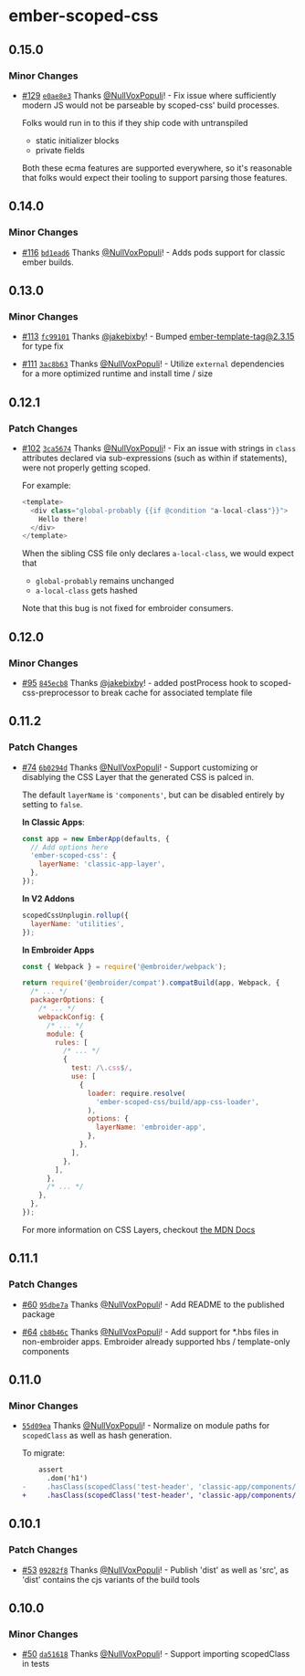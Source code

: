 # ember-scoped-css

## 0.15.0

### Minor Changes

- [#129](https://github.com/soxhub/ember-scoped-css/pull/129) [`e0ae8e3`](https://github.com/soxhub/ember-scoped-css/commit/e0ae8e33af7072f54586c00aede887034e911503) Thanks [@NullVoxPopuli](https://github.com/NullVoxPopuli)! - Fix issue where sufficiently modern JS would not be parseable by scoped-css' build processes.

  Folks would run in to this if they ship code with untranspiled

  - static initializer blocks
  - private fields

  Both these ecma features are supported everywhere, so it's reasonable that folks would expect their tooling to support parsing those features.

## 0.14.0

### Minor Changes

- [#116](https://github.com/soxhub/ember-scoped-css/pull/116) [`bd1ead6`](https://github.com/soxhub/ember-scoped-css/commit/bd1ead6f5af96ea0eb09b60bcd907c7e36c0ba43) Thanks [@NullVoxPopuli](https://github.com/NullVoxPopuli)! - Adds pods support for classic ember builds.

## 0.13.0

### Minor Changes

- [#113](https://github.com/soxhub/ember-scoped-css/pull/113) [`fc99101`](https://github.com/soxhub/ember-scoped-css/commit/fc99101560a313f52c426dc95032f40a94d1e754) Thanks [@jakebixby](https://github.com/jakebixby)! - Bumped ember-template-tag@2.3.15 for type fix

- [#111](https://github.com/soxhub/ember-scoped-css/pull/111) [`3ac8b63`](https://github.com/soxhub/ember-scoped-css/commit/3ac8b63e3ba22ff60a073e4188b1873e112d9dd3) Thanks [@NullVoxPopuli](https://github.com/NullVoxPopuli)! - Utilize `external` dependencies for a more optimized runtime and install time / size

## 0.12.1

### Patch Changes

- [#102](https://github.com/soxhub/ember-scoped-css/pull/102) [`3ca5674`](https://github.com/soxhub/ember-scoped-css/commit/3ca5674215487b43d9f62f18ae2310bbe0315467) Thanks [@NullVoxPopuli](https://github.com/NullVoxPopuli)! - Fix an issue with strings in `class` attributes declared via sub-expressions (such as within if statements), were not properly getting scoped.

  For example:

  ```js
  <template>
    <div class="global-probably {{if @condition "a-local-class"}}">
      Hello there!
    </div>
  </template>
  ```

  When the sibling CSS file only declares `a-local-class`, we would expect that

  - `global-probably` remains unchanged
  - `a-local-class` gets hashed

  Note that this bug is not fixed for embroider consumers.

## 0.12.0

### Minor Changes

- [#95](https://github.com/soxhub/ember-scoped-css/pull/95) [`845ecb8`](https://github.com/soxhub/ember-scoped-css/commit/845ecb88f70a3412445773167aebbc1dd8ebcf86) Thanks [@jakebixby](https://github.com/jakebixby)! - added postProcess hook to scoped-css-preprocessor to break cache for associated template file

## 0.11.2

### Patch Changes

- [#74](https://github.com/soxhub/ember-scoped-css/pull/74) [`6b0294d`](https://github.com/soxhub/ember-scoped-css/commit/6b0294dc26fb07799a87b5de22ec28a17285cb7a) Thanks [@NullVoxPopuli](https://github.com/NullVoxPopuli)! - Support customizing or disablying the CSS Layer that the generated CSS is palced in.

  The default `layerName` is `'components'`, but can be disabled entirely by setting to `false`.

  **In Classic Apps**:

  ```js
  const app = new EmberApp(defaults, {
    // Add options here
    'ember-scoped-css': {
      layerName: 'classic-app-layer',
    },
  });
  ```

  **In V2 Addons**

  ```js
  scopedCssUnplugin.rollup({
    layerName: 'utilities',
  });
  ```

  **In Embroider Apps**

  ```js
  const { Webpack } = require('@embroider/webpack');

  return require('@embroider/compat').compatBuild(app, Webpack, {
    /* ... */
    packagerOptions: {
      /* ... */
      webpackConfig: {
        /* ... */
        module: {
          rules: [
            /* ... */
            {
              test: /\.css$/,
              use: [
                {
                  loader: require.resolve(
                    'ember-scoped-css/build/app-css-loader',
                  ),
                  options: {
                    layerName: 'embroider-app',
                  },
                },
              ],
            },
          ],
        },
        /* ... */
      },
    },
  });
  ```

  For more information on CSS Layers, checkout [the MDN Docs](https://developer.mozilla.org/en-US/docs/Web/CSS/@layer)

## 0.11.1

### Patch Changes

- [#60](https://github.com/soxhub/ember-scoped-css/pull/60) [`95dbe7a`](https://github.com/soxhub/ember-scoped-css/commit/95dbe7a5d65122b593fca767afd4d34cf00e9f0b) Thanks [@NullVoxPopuli](https://github.com/NullVoxPopuli)! - Add README to the published package

- [#64](https://github.com/soxhub/ember-scoped-css/pull/64) [`cb8b46c`](https://github.com/soxhub/ember-scoped-css/commit/cb8b46ceb424dc098e033f32bfb8ac6cbcf02677) Thanks [@NullVoxPopuli](https://github.com/NullVoxPopuli)! - Add support for \*.hbs files in non-embroider apps. Embroider already supported hbs / template-only components

## 0.11.0

### Minor Changes

- [`55d09ea`](https://github.com/soxhub/ember-scoped-css/commit/55d09ea84b6ce4fc0feb7231eb25dfde6ed8471a) Thanks [@NullVoxPopuli](https://github.com/NullVoxPopuli)! - Normalize on module paths for `scopedClass` as well as hash generation.

  To migrate:

  ```diff
      assert
        .dom('h1')
  -     .hasClass(scopedClass('test-header', 'classic-app/components/header.css'));
  +     .hasClass(scopedClass('test-header', 'classic-app/components/header'));
  ```

## 0.10.1

### Patch Changes

- [#53](https://github.com/soxhub/ember-scoped-css/pull/53) [`09282f8`](https://github.com/soxhub/ember-scoped-css/commit/09282f8d1b476ddb88777f5c8657a0fba3c1b923) Thanks [@NullVoxPopuli](https://github.com/NullVoxPopuli)! - Publish 'dist' as well as 'src', as 'dist' contains the cjs variants of the build tools

## 0.10.0

### Minor Changes

- [#50](https://github.com/soxhub/ember-scoped-css/pull/50) [`da51618`](https://github.com/soxhub/ember-scoped-css/commit/da516183b564ac92e3993ed62e249d3f15ee1d00) Thanks [@NullVoxPopuli](https://github.com/NullVoxPopuli)! - Support importing scopedClass in tests
